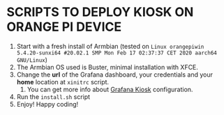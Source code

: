 # SCRIPTS TO DEPLOY KIOSK ON ORANGE PI DEVICE

1. Start with a fresh install of Armbian (tested on `Linux orangepiwin 5.4.20-sunxi64 #20.02.1 SMP Mon Feb 17 02:37:37 CET 2020 aarch64 GNU/Linux`)
1. The Armbian OS used is Buster, minimal installation with XFCE.
1. Change the **url** of the Grafana dashboard, your credentials and your **home** location at `xinitrc` script.
   1. You can get more info about [Grafana Kiosk](https://github.com/grafana/grafana-kiosk) configuration.
1. Run the `install.sh` script
1. Enjoy! Happy coding!
